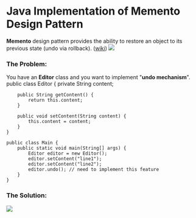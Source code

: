 # Java Implementation of Memento Design Pattern

**Memento** design pattern provides the ability to restore an object to its previous state (undo via rollback). ([wiki](https://en.wikipedia.org/wiki/Memento_pattern))
![](https://github.com/shamy1st/design-pattern-memento-java/blob/main/memento-uml.png)
### The Problem: 
You have an **Editor** class and you want to implement "**undo mechanism**".
    public class Editor {
        private String content;

        public String getContent() {
            return this.content;
        }

        public void setContent(String content) {
            this.content = content;
        }
    }

    public class Main {
        public static void main(String[] args) {
            Editor editor = new Editor();
            editor.setContent("line1");
            editor.setContent("line2");
            editor.undo(); // need to implement this feature
        }
    }
### The Solution:
![](https://github.com/shamy1st/design-pattern-memento-java/blob/main/memento-solution-uml.png)
